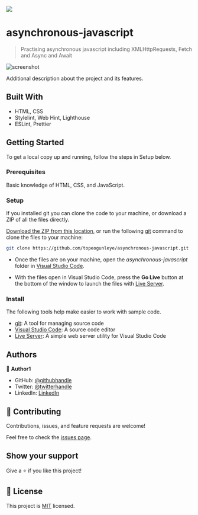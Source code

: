 ![](https://img.shields.io/badge/Microverse-blueviolet)

# asynchronous-javascript

> Practising asynchronous javascript including XMLHttpRequests, Fetch and Async and Await

![screenshot](./app_screenshot.png)

Additional description about the project and its features.

## Built With

- HTML, CSS
- Stylelint, Web Hint, Lighthouse
- ESLint, Prettier

## Getting Started
To get a local copy up and running, follow the steps in Setup below.

### Prerequisites
Basic knowledge of HTML, CSS, and JavaScript.

### Setup
If you installed git you can clone the code to your machine, or download a ZIP of all the files directly.

[Download the ZIP from this location](https://github.com/topeogunleye/asynchronous-javascript/archive/refs/heads/main.zip), or run the following [git](https://git-scm.com/downloads) command to clone the files to your machine:

```bash
git clone https://github.com/topeogunleye/asynchronous-javascript.git
```

- Once the files are on your machine, open the _asynchronous-javascript_ folder in [Visual Studio Code](https://code.visualstudio.com/).

- With the files open in Visual Studio Code, press the **Go Live** button at the bottom of the window to launch the files with [Live Server](https://marketplace.visualstudio.com/items?itemName=ritwickdey.LiveServer).

### Install

The following tools help make easier to work with sample code.

- [git](https://git-scm.com/downloads): A tool for managing source code
- [Visual Studio Code](https://code.visualstudio.com/): A source code editor
- [Live Server](https://marketplace.visualstudio.com/items?itemName=ritwickdey.LiveServer): A simple web server utility for Visual Studio Code

## Authors

👤 **Author1**

- GitHub: [@githubhandle](https://github.com/topeogunleye)
- Twitter: [@twitterhandle](https://twitter.com/topeogunleye21)
- LinkedIn: [LinkedIn](https://linkedin.com/in/ogunleye)

## 🤝 Contributing

Contributions, issues, and feature requests are welcome!

Feel free to check the [issues page](https://github.com/topeogunleye/asynchronous-javascript/issues).

## Show your support

Give a ⭐️ if you like this project!


## 📝 License

This project is [MIT](./MIT.md) licensed.
